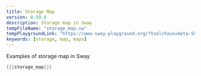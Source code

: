 ```yaml
---
title: Storage Map
version: 0.59.0
description: Storage map in Sway
tempFileName: "storage_map.sw"
tempPlaygroundLink: "https://www.sway-playground.org/?toolchain=beta-5&transpile=false&gist=d7bec2e59873b43faf462c4168f362c9"
keywords: [storage, map, maps]
---
```


Examples of storage map in Sway

```rust
{{{storage_map}}}
```
